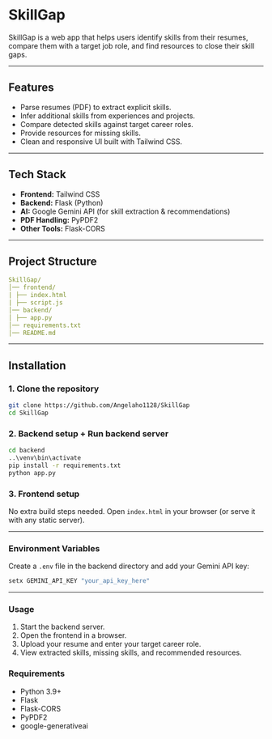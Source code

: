 # SkillGap  

SkillGap is a web app that helps users identify skills from their resumes, compare them with a target job role, and find resources to close their skill gaps.  

---

## Features  
- Parse resumes (PDF) to extract explicit skills.  
- Infer additional skills from experiences and projects.  
- Compare detected skills against target career roles.  
- Provide resources for missing skills.  
- Clean and responsive UI built with Tailwind CSS.  

---

## Tech Stack  
- **Frontend:** Tailwind CSS  
- **Backend:** Flask (Python)  
- **AI:** Google Gemini API (for skill extraction & recommendations)  
- **PDF Handling:** PyPDF2  
- **Other Tools:** Flask-CORS  

---

## Project Structure  

``` yaml
SkillGap/
│── frontend/ 
| ├── index.html
| ├── script.js
│── backend/ 
│ ├── app.py
│── requirements.txt
│── README.md
```

---

## Installation  

### 1. Clone the repository  
```bash
git clone https://github.com/Angelaho1128/SkillGap
cd SkillGap
```

### 2. Backend setup + Run backend server
```bash
cd backend
..\venv\bin\activate
pip install -r requirements.txt
python app.py
```

### 3. Frontend setup
No extra build steps needed. Open `index.html` in your browser (or serve it with any static server).

--- 

### Environment Variables
Create a `.env` file in the backend directory and add your Gemini API key:
```bash
setx GEMINI_API_KEY "your_api_key_here"
```

---

### Usage
1. Start the backend server.
2. Open the frontend in a browser.
3. Upload your resume and enter your target career role.
4. View extracted skills, missing skills, and recommended resources.

### Requirements
- Python 3.9+
- Flask
- Flask-CORS
- PyPDF2 
- google-generativeai